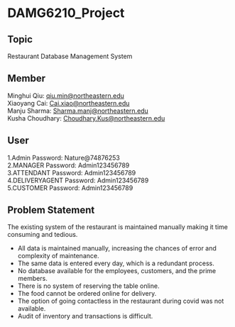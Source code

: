 DAMG6210_Project
==

Topic
--
Restaurant Database Management System

Member
--
Minghui Qiu: qiu.min@northeastern.edu<br>
Xiaoyang Cai:	Cai.xiao@northeastern.edu<br>
Manju Sharma:	Sharma.manj@northeastern.edu<br>
Kusha Choudhary:	Choudhary.Kus@northeastern.edu<br>

User
--
1.Admin                Password: Nature@74876253<br>
2.MANAGER              Password: Admin123456789<br>
3.ATTENDANT            Password: Admin123456789<br>
4.DELIVERYAGENT        Password: Admin123456789<br>
5.CUSTOMER             Password: Admin123456789<br>

Problem Statement
--

The existing system of the restaurant is maintained manually making it time consuming and tedious.<br>
-	All data is maintained manually, increasing the chances of error and complexity of maintenance. <br>
-	The same data is entered every day, which is a redundant process.<br>
-	No database available for the employees, customers, and the prime members.<br>
-	There is no system of reserving the table online.<br>
-	The food cannot be ordered online for delivery.<br>
-	The option of going contactless in the restaurant during covid was not available.<br>
-	Audit of inventory and transactions is difficult.<br>
